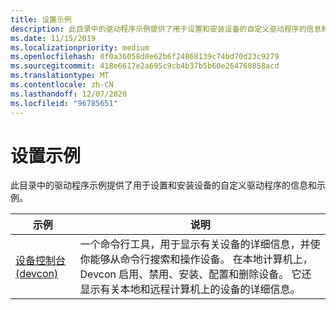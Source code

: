 ```yaml
---
title: 设置示例
description: 此目录中的驱动程序示例提供了用于设置和安装设备的自定义驱动程序的信息和示例。
ms.date: 11/15/2019
ms.localizationpriority: medium
ms.openlocfilehash: 0f0a36058d0e62b6f24868139c74bd70d23c9279
ms.sourcegitcommit: 418e6617e2a695c9cb4b37b5b60e264760858acd
ms.translationtype: MT
ms.contentlocale: zh-CN
ms.lasthandoff: 12/07/2020
ms.locfileid: "96785651"
---
```

# <a name="setup-samples"></a>设置示例

此目录中的驱动程序示例提供了用于设置和安装设备的自定义驱动程序的信息和示例。

| 示例 | 说明 |
| --- | --- |
| [设备控制台 (devcon) ](/samples/microsoft/windows-driver-samples/device-console-devcon-tool/) | 一个命令行工具，用于显示有关设备的详细信息，并使你能够从命令行搜索和操作设备。 在本地计算机上，Devcon 启用、禁用、安装、配置和删除设备。 它还显示有关本地和远程计算机上的设备的详细信息。 |
